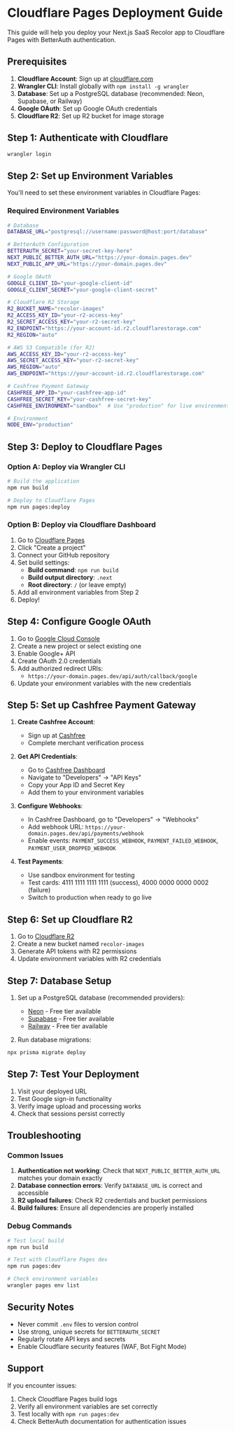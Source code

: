 # Cloudflare Pages Deployment Guide

This guide will help you deploy your Next.js SaaS Recolor app to Cloudflare Pages with BetterAuth authentication.

## Prerequisites

1. **Cloudflare Account**: Sign up at [cloudflare.com](https://cloudflare.com)
2. **Wrangler CLI**: Install globally with `npm install -g wrangler`
3. **Database**: Set up a PostgreSQL database (recommended: Neon, Supabase, or Railway)
4. **Google OAuth**: Set up Google OAuth credentials
5. **Cloudflare R2**: Set up R2 bucket for image storage

## Step 1: Authenticate with Cloudflare

```bash
wrangler login
```

## Step 2: Set up Environment Variables

You'll need to set these environment variables in Cloudflare Pages:

### Required Environment Variables

```bash
# Database
DATABASE_URL="postgresql://username:password@host:port/database"

# BetterAuth Configuration
BETTERAUTH_SECRET="your-secret-key-here"
NEXT_PUBLIC_BETTER_AUTH_URL="https://your-domain.pages.dev"
NEXT_PUBLIC_APP_URL="https://your-domain.pages.dev"

# Google OAuth
GOOGLE_CLIENT_ID="your-google-client-id"
GOOGLE_CLIENT_SECRET="your-google-client-secret"

# Cloudflare R2 Storage
R2_BUCKET_NAME="recolor-images"
R2_ACCESS_KEY_ID="your-r2-access-key"
R2_SECRET_ACCESS_KEY="your-r2-secret-key"
R2_ENDPOINT="https://your-account-id.r2.cloudflarestorage.com"
R2_REGION="auto"

# AWS S3 Compatible (for R2)
AWS_ACCESS_KEY_ID="your-r2-access-key"
AWS_SECRET_ACCESS_KEY="your-r2-secret-key"
AWS_REGION="auto"
AWS_ENDPOINT="https://your-account-id.r2.cloudflarestorage.com"

# Cashfree Payment Gateway
CASHFREE_APP_ID="your-cashfree-app-id"
CASHFREE_SECRET_KEY="your-cashfree-secret-key"
CASHFREE_ENVIRONMENT="sandbox"  # Use "production" for live environment

# Environment
NODE_ENV="production"
```

## Step 3: Deploy to Cloudflare Pages

### Option A: Deploy via Wrangler CLI

```bash
# Build the application
npm run build

# Deploy to Cloudflare Pages
npm run pages:deploy
```

### Option B: Deploy via Cloudflare Dashboard

1. Go to [Cloudflare Pages](https://pages.cloudflare.com)
2. Click "Create a project"
3. Connect your GitHub repository
4. Set build settings:
   - **Build command**: `npm run build`
   - **Build output directory**: `.next`
   - **Root directory**: `/` (or leave empty)
5. Add all environment variables from Step 2
6. Deploy!

## Step 4: Configure Google OAuth

1. Go to [Google Cloud Console](https://console.cloud.google.com)
2. Create a new project or select existing one
3. Enable Google+ API
4. Create OAuth 2.0 credentials
5. Add authorized redirect URIs:
   - `https://your-domain.pages.dev/api/auth/callback/google`
6. Update your environment variables with the new credentials

## Step 5: Set up Cashfree Payment Gateway

1. **Create Cashfree Account**:
   - Sign up at [Cashfree](https://www.cashfree.com/)
   - Complete merchant verification process

2. **Get API Credentials**:
   - Go to [Cashfree Dashboard](https://merchant.cashfree.com/)
   - Navigate to "Developers" → "API Keys"
   - Copy your App ID and Secret Key
   - Add them to your environment variables

3. **Configure Webhooks**:
   - In Cashfree Dashboard, go to "Developers" → "Webhooks"
   - Add webhook URL: `https://your-domain.pages.dev/api/payments/webhook`
   - Enable events: `PAYMENT_SUCCESS_WEBHOOK`, `PAYMENT_FAILED_WEBHOOK`, `PAYMENT_USER_DROPPED_WEBHOOK`

4. **Test Payments**:
   - Use sandbox environment for testing
   - Test cards: 4111 1111 1111 1111 (success), 4000 0000 0000 0002 (failure)
   - Switch to production when ready to go live

## Step 6: Set up Cloudflare R2

1. Go to [Cloudflare R2](https://dash.cloudflare.com/r2)
2. Create a new bucket named `recolor-images`
3. Generate API tokens with R2 permissions
4. Update environment variables with R2 credentials

## Step 7: Database Setup

1. Set up a PostgreSQL database (recommended providers):
   - [Neon](https://neon.tech) - Free tier available
   - [Supabase](https://supabase.com) - Free tier available
   - [Railway](https://railway.app) - Free tier available

2. Run database migrations:
```bash
npx prisma migrate deploy
```

## Step 7: Test Your Deployment

1. Visit your deployed URL
2. Test Google sign-in functionality
3. Verify image upload and processing works
4. Check that sessions persist correctly

## Troubleshooting

### Common Issues

1. **Authentication not working**: Check that `NEXT_PUBLIC_BETTER_AUTH_URL` matches your domain exactly
2. **Database connection errors**: Verify `DATABASE_URL` is correct and accessible
3. **R2 upload failures**: Check R2 credentials and bucket permissions
4. **Build failures**: Ensure all dependencies are properly installed

### Debug Commands

```bash
# Test local build
npm run build

# Test with Cloudflare Pages dev
npm run pages:dev

# Check environment variables
wrangler pages env list
```

## Security Notes

- Never commit `.env` files to version control
- Use strong, unique secrets for `BETTERAUTH_SECRET`
- Regularly rotate API keys and secrets
- Enable Cloudflare security features (WAF, Bot Fight Mode)

## Support

If you encounter issues:
1. Check Cloudflare Pages build logs
2. Verify all environment variables are set correctly
3. Test locally with `npm run pages:dev`
4. Check BetterAuth documentation for authentication issues
